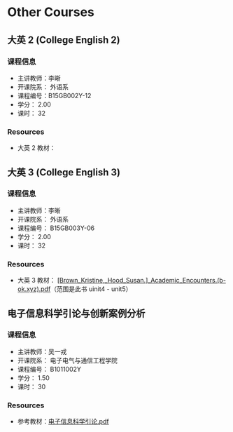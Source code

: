 # Other Courses

## 大英 2 (College English 2)

### 课程信息

- 主讲教师：李晰
- 开课院系： 外语系
- 课程编号：B15GB002Y-12
- 学分： 2.00
- 课时： 32

### Resources

- 大英 2 教材：

## 大英 3 (College English 3)

### 课程信息

- 主讲教师：李晰
- 开课院系： 外语系
- 课程编号： B15GB003Y-06
- 学分： 2.00
- 课时： 32

### Resources

-  大英 3 教材： [[Brown_Kristine,\_Hood_Susan.]\_Academic_Encounters.(b-ok.xyz).pdf](https://www.writebug.com/static/uploads/2024/9/13/d65e533c30bebf4ef22c29647117f212.pdf)（范围是此书 uinit4 - unit5）

## 电子信息科学引论与创新案例分析

### 课程信息

-   主讲教师：吴一戎
-   开课院系： 电子电气与通信工程学院
-   课程编号： B1011002Y
-   学分： 1.50
-   课时： 30

### Resources

-   参考教材：[电子信息科学引论.pdf](https://www.writebug.com/static/uploads/2024/9/11/3c11b5624100854d91681dbd027042e0.pdf)
